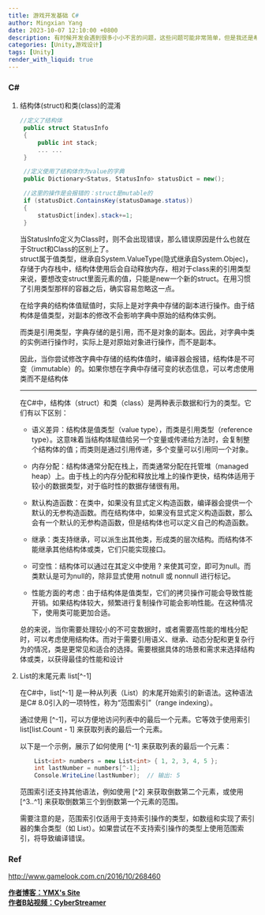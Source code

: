 ```yaml
---
title: 游戏开发基础 C#
author: Mingxian Yang
date: 2023-10-07 12:10:00 +0800
description: 有时候开发会遇到很多小小不言的问题，这些问题可能非常简单，但是我还是希望能记录下来。成长就是聚沙成塔的过程
categories: [Unity,游戏设计]
tags: [Unity]
render_with_liquid: true
---
```




### C#

1. 结构体(struct)和类(class)的混淆
   ~~~C#
   //定义了结构体
    public struct StatusInfo
    {
        public int stack;
        ... ...
    }

    //定义使用了结构体作为value的字典
    public Dictionary<Status, StatusInfo> statusDict = new();

    //这里的操作是会报错的：struct是mutable的
    if (statusDict.ContainsKey(statusDamage.status))
    {
        statusDict[index].stack+=1;
    }

   ~~~
    当StatusInfo定义为Class时，则不会出现错误，那么错误原因是什么也就在于Struct和Class的区别上了。  
    struct属于值类型，继承自System.ValueType(隐式继承自System.Objec)，存储于内存栈中，结构体使用后会自动释放内存，相对于class来的引用类型来说，要想改变struct里面元素的值，只能是new一个新的struct。在用习惯了引用类型那样的容器之后，确实容易忽略这一点。

    在给字典的结构体值赋值时，实际上是对字典中存储的副本进行操作。由于结构体是值类型，对副本的修改不会影响字典中原始的结构体实例。

    而类是引用类型，字典存储的是引用，而不是对象的副本。因此，对字典中类的实例进行操作时，实际上是对原始对象进行操作，而不是副本。

    因此，当你尝试修改字典中存储的结构体值时，编译器会报错，结构体是不可变（immutable）的。如果你想在字典中存储可变的状态信息，可以考虑使用类而不是结构体


    ---

    在C#中，结构体（struct）和类（class）是两种表示数据和行为的类型。它们有以下区别：

   - 语义差异：结构体是值类型（value type），而类是引用类型（reference type）。这意味着当结构体赋值给另一个变量或传递给方法时，会复制整个结构体的值；而类则是通过引用传递，多个变量可以引用同一个对象。

    - 内存分配：结构体通常分配在栈上，而类通常分配在托管堆（managed heap）上。由于栈上的内存分配和释放比堆上的操作更快，结构体适用于较小的数据类型，对于临时性的数据存储很有用。

   - 默认构造函数：在类中，如果没有显式定义构造函数，编译器会提供一个默认的无参构造函数。而在结构体中，如果没有显式定义构造函数，那么会有一个默认的无参构造函数，但是结构体也可以定义自己的构造函数。

   - 继承：类支持继承，可以派生出其他类，形成类的层次结构。而结构体不能继承其他结构体或类，它们只能实现接口。

   - 可空性：结构体可以通过在其定义中使用 ? 来使其可空，即可为null。而类默认是可为null的，除非显式使用 notnull 或 nonnull 进行标记。

   - 性能方面的考虑：由于结构体是值类型，它们的拷贝操作可能会导致性能开销。如果结构体较大，频繁进行复制操作可能会影响性能。在这种情况下，使用类可能更加合适。

    总的来说，当你需要处理较小的不可变数据时，或者需要高性能的堆栈分配时，可以考虑使用结构体。而对于需要引用语义、继承、动态分配和更复杂行为的情况，类是更常见和适合的选择。需要根据具体的场景和需求来选择结构体或类，以获得最佳的性能和设计
    
2. List的末尾元素 list[^-1]

    在C#中，list[^-1] 是一种从列表（List）的末尾开始索引的新语法。这种语法是C# 8.0引入的一项特性，称为“范围索引”（range indexing）。

    通过使用 [^-1]，可以方便地访问列表中的最后一个元素。它等效于使用索引 list[list.Count - 1] 来获取列表的最后一个元素。

    以下是一个示例，展示了如何使用 [^-1] 来获取列表的最后一个元素：
    ~~~C#
        List<int> numbers = new List<int> { 1, 2, 3, 4, 5 };
        int lastNumber = numbers[^-1];
        Console.WriteLine(lastNumber);  // 输出: 5
    ~~~  

    范围索引还支持其他语法，例如使用 [^2] 来获取倒数第二个元素，或使用 [^3..^1] 来获取倒数第三个到倒数第一个元素的范围。

    需要注意的是，范围索引仅适用于支持索引操作的类型，如数组和实现了索引器的集合类型（如 List<T>）。如果尝试在不支持索引操作的类型上使用范围索引，将导致编译错误。

### **Ref**   
http://www.gamelook.com.cn/2016/10/268460



 [**作者博客：YMX's Site**](http://yangmingxian.com/)  
 [**作者B站视频：CyberStreamer**](https://space.bilibili.com/22212765)




